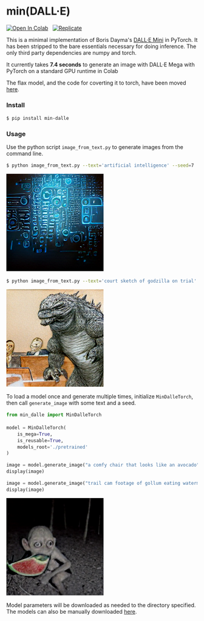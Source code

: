 # min(DALL·E)

[![Open In Colab](https://colab.research.google.com/assets/colab-badge.svg)](https://colab.research.google.com/github/kuprel/min-dalle/blob/main/min_dalle.ipynb) &nbsp;
[![Replicate](https://replicate.com/kuprel/min-dalle/badge)](https://replicate.com/kuprel/min-dalle)

This is a minimal implementation of Boris Dayma's [DALL·E Mini](https://github.com/borisdayma/dalle-mini) in PyTorch.  It has been stripped to the bare essentials necessary for doing inference.  The only third party dependencies are numpy and torch.

It currently takes **7.4 seconds** to generate an image with DALL·E Mega with PyTorch on a standard GPU runtime in Colab

The flax model, and the code for coverting it to torch, have been moved [here](https://github.com/kuprel/min-dalle-flax).

### Install

```zsh
$ pip install min-dalle
```  

### Usage

Use the python script `image_from_text.py` to generate images from the command line.

```zsh
$ python image_from_text.py --text='artificial intelligence' --seed=7
```
![Artificial Intelligence](examples/artificial_intelligence.png)

```zsh
$ python image_from_text.py --text='court sketch of godzilla on trial' --mega
```
![Godzilla Trial](examples/godzilla_on_trial.png)

To load a model once and generate multiple times, initialize `MinDalleTorch`, then call `generate_image` with some text and a seed.

```python
from min_dalle import MinDalleTorch

model = MinDalleTorch(
    is_mega=True, 
    is_reusable=True,
    models_root='./pretrained'
)
```

```python
image = model.generate_image("a comfy chair that looks like an avocado")
display(image)
```

```python
image = model.generate_image("trail cam footage of gollum eating watermelon", seed=1)
display(image)
```
![Gollum Trailcam](examples/gollum_trailcam.png)

Model parameters will be downloaded as needed to the directory specified.  The models can also be manually downloaded [here](https://huggingface.co/kuprel/min-dalle/tree/main).